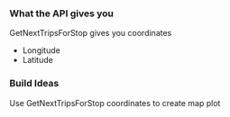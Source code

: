 


### What the API gives you

GetNextTripsForStop gives you coordinates
- Longitude
- Latitude

### Build Ideas
Use GetNextTripsForStop coordinates to create map plot

